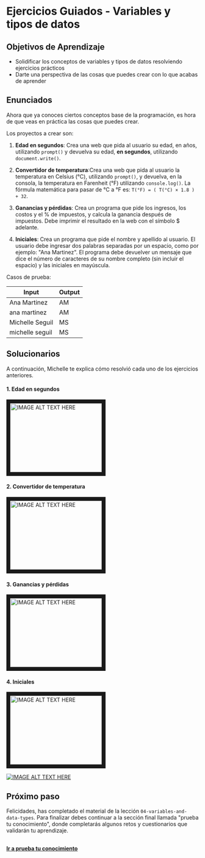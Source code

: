 # Ejercicios Guiados - Variables y tipos de datos
## Objetivos de Aprendizaje
- Solidificar los conceptos de variables y tipos de datos resolviendo ejercicios prácticos
- Darte una perspectiva de las cosas que puedes crear con lo que acabas de aprender

## Enunciados
Ahora que ya conoces ciertos conceptos base de la programación, es hora de que veas en práctica las cosas que puedes crear.

Los proyectos a crear son:

1. **Edad en segundos**: Crea una web que pida al usuario su edad, en años, utilizando `prompt()` y devuelva su edad, **en segundos**, utilizando `document.write()`.

2. **Convertidor de temperatura**:Crea una web que pida al usuario la temperatura en Celsius (°C), utilizando `prompt()`, y devuelva, en la consola, la temperatura en Farenheit (°F) utilizando `console.log()`. La fórmula matemática para pasar de °C a °F es: `T(°F) = ( T(°C) × 1.8 ) + 32`.

3. **Ganancias y pérdidas**: Crea un programa que pide los ingresos, los costos y el % de impuestos, y calcula la ganancia después de impuestos. Debe imprimir el resultado en la web con el símbolo $ adelante.

4. **Iniciales**: Crea un programa que pide el nombre y apellido al usuario. El usuario debe ingresar dos palabras separadas por un espacio, como por ejemplo: "Ana Martinez". El programa debe devuelver un mensaje que dice el número de caracteres de su nombre completo (sin incluir el espacio) y las iniciales en mayúscula.

Casos de prueba:

| Input | Output
| ------------ | -----
| Ana Martinez | AM
| ana martinez | AM
| Michelle Seguil  | MS
| michelle seguil  | MS

## Solucionarios
A continuación, Michelle te explica cómo resolvió cada uno de los ejercicios anteriores.  

#### 1. Edad en segundos
<a href="https://www.youtube.com/watch?v=TePHiOKb72k&feature=youtu.be"><img src = "https://www.youtube.com/watch?v=TePHiOKb72k&feature=youtu.be" alt="IMAGE ALT TEXT HERE" width="240" height="180" border="10" /> </a>

#### 2. Convertidor de temperatura
<a href="https://www.youtube.com/watch?v=TePHiOKb72k&feature=youtu.be"><img src = "https://www.youtube.com/watch?v=TePHiOKb72k&feature=youtu.be" alt="IMAGE ALT TEXT HERE" width="240" height="180" border="10" /> </a>

#### 3. Ganancias y pérdidas
<a href="https://www.youtube.com/watch?v=TePHiOKb72k&feature=youtu.be"><img src = "https://www.youtube.com/watch?v=TePHiOKb72k&feature=youtu.be" alt="IMAGE ALT TEXT HERE" width="240" height="180" border="10" /> </a>

#### 4. Iniciales
<a href="https://www.youtube.com/watch?v=TePHiOKb72k&feature=youtu.be"><img src = "https://www.youtube.com/watch?v=TePHiOKb72k&feature=youtu.be" alt="IMAGE ALT TEXT HERE" width="240" height="180" border="10" /> </a>

[![IMAGE ALT TEXT HERE](https://img.youtube.com/vi/TePHiOKb72k/0.jpg)](https://www.youtube.com/watch?v=TePHiOKb72k)

## Próximo paso
Felicidades, has completado el material de la lección `04-variables-and-data-types`. Para finalizar debes continuar a la sección final llamada "prueba tu conocimiento", donde completarás algunos retos y cuestionarios que validarán tu aprendizaje.

##
**[Ir a prueba tu conocimiento](06-prueba-tu-conocimiento-variables-y-tipos-de-datos.md)**
